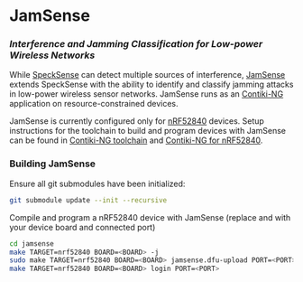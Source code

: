 # JamSense
### _Interference and Jamming Classification for Low-power Wireless Networks_

While [SpeckSense] can detect multiple sources of interference,
[JamSense] extends SpeckSense with the ability to identify and classify
jamming attacks in low-power wireless sensor networks. JamSense runs
as an [Contiki-NG] application on resource-constrained devices.

JamSense is currently configured only for [nRF52840] devices. Setup
instructions for the toolchain to build and program devices with
JamSense can be found in [Contiki-NG toolchain] and
[Contiki-NG for nRF52840].

### Building JamSense

Ensure all git submodules have been initialized:
```sh
git submodule update --init --recursive
```

Compile and program a nRF52840 device with JamSense
(replace <BOARD> and <PORT> with your device board and connected port)

```sh
cd jamsense
make TARGET=nrf52840 BOARD=<BOARD> -j
sudo make TARGET=nrf52840 BOARD=<BOARD> jamsense.dfu-upload PORT=<PORT>
make TARGET=nrf52840 BOARD=<BOARD> login PORT=<PORT>
```

[//]: # (These are reference links used in the body of this note and get stripped out when the markdown processor does its job. There is no need to format nicely because it shouldn't be seen. Thanks SO - http://stackoverflow.com/questions/4823468/store-comments-in-markdown-syntax)

   [SpeckSense]: <https://doi.org/10.1007/978-3-319-15582-1_3>
   [JamSense]: <https://doi.org/10.23919/WMNC53478.2021.9619007>
   [Contiki-NG]: <https://github.com/contiki-ng/contiki-ng>
   [nRF52840]: <https://www.nordicsemi.com/Products/Low-power-short-range-wireless/nRF52840>
   [Contiki-NG toolchain]: <https://github.com/contiki-ng/contiki-ng/wiki/Toolchain-installation-on-Linux>
   [Contiki-NG for nRF52840]: <https://github.com/contiki-ng/contiki-ng/wiki/Platform-nrf52840>
